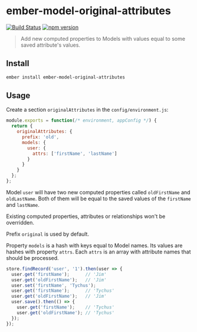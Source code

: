 # ember-model-original-attributes

[![Build Status](https://travis-ci.org/onechiporenko/ember-model-original-attributes.svg?branch=master)](https://travis-ci.org/onechiporenko/ember-model-original-attributes)
[![npm version](https://badge.fury.io/js/ember-model-original-attributes.png)](http://badge.fury.io/js/ember-model-original-attributes)

> Add new computed properties to Models with values equal to some saved attribute's values.

## Install

```bash
ember install ember-model-original-attributes
```

## Usage

Create a section `originalAttributes` in the `config/environment.js`:

```javascript
module.exports = function(/* environment, appConfig */) {
  return {
    originalAttributes: {
      prefix: 'old',
      models: {
        user: {
          attrs: ['firstName', 'lastName']
        }
      }
    }
  };
};
```

Model `user` will have two new computed properties called `oldFirstName` and `oldLastName`. Both of them will be equal to the saved values of the `firstName` and `lastName`.

Existing computed properties, attributes or relationships won't be overridden.

Prefix `original` is used by default.

Property `models` is a hash with keys equal to Model names. Its values are hashes with property `attrs`. Each `attrs` is an array with attribute names that should be processed.

```javascript
store.findRecord('user', '1').then(user => {
  user.get('firstName');      // 'Jim'
  user.get('oldFirstName');   // 'Jim'
  user.set('firstName', 'Tychus');
  user.get('firstName');      // 'Tychus'
  user.get('oldFirstName');   // 'Jim'
  user.save().then(() => {
    user.get('firstName');    // 'Tychus'
    user.get('oldFirstName'); // 'Tychus'
  });
});
```

